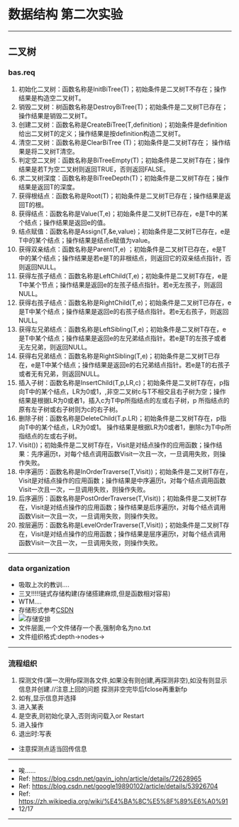 # 数据结构 第二次实验
---
二叉树
---
### bas.req
1. 初始化二叉树：函数名称是InitBiTree(T)；初始条件是二叉树T不存在；操作结果是构造空二叉树T。
2. 销毁二叉树：树函数名称是DestroyBiTree(T)；初始条件是二叉树T已存在；操作结果是销毁二叉树T。
3. 创建二叉树：函数名称是CreateBiTree(T,definition)；初始条件是definition 给出二叉树T的定义；操作结果是按definition构造二叉树T。
4. 清空二叉树：函数名称是ClearBiTree (T)；初始条件是二叉树T存在；	操作结果是将二叉树T清空。
5. 判定空二叉树：函数名称是BiTreeEmpty(T)；初始条件是二叉树T存在；操作结果是若T为空二叉树则返回TRUE，否则返回FALSE。
6. 求二叉树深度：函数名称是BiTreeDepth(T)；初始条件是二叉树T存在；操作结果是返回T的深度。
7. 获得根结点：函数名称是Root(T)；初始条件是二叉树T已存在；操作结果是返回T的根。
8. 获得结点：函数名称是Value(T,e)；初始条件是二叉树T已存在，e是T中的某个结点；操作结果是返回e的值。
9. 结点赋值：函数名称是Assign(T,&e,value)；初始条件是二叉树T已存在，e是T中的某个结点；操作结果是结点e赋值为value。
10. 获得双亲结点：函数名称是Parent(T,e) ；初始条件是二叉树T已存在，e是T中的某个结点；操作结果是若e是T的非根结点，则返回它的双亲结点指针，否则返回NULL。
11. 获得左孩子结点：函数名称是LeftChild(T,e)；初始条件是二叉树T存在，e是T中某个节点；操作结果是返回e的左孩子结点指针。若e无左孩子，则返回NULL。
12. 获得右孩子结点：函数名称是RightChild(T,e)；初始条件是二叉树T已存在，e是T中某个结点；操作结果是返回e的右孩子结点指针。若e无右孩子，则返回NULL。
13. 获得左兄弟结点：函数名称是LeftSibling(T,e)；初始条件是二叉树T存在，e是T中某个结点；操作结果是返回e的左兄弟结点指针。若e是T的左孩子或者无左兄弟，则返回NULL。
14. 获得右兄弟结点：函数名称是RightSibling(T,e)；初始条件是二叉树T已存在，e是T中某个结点；操作结果是返回e的右兄弟结点指针。若e是T的右孩子或者无有兄弟，则返回NULL。
15. 插入子树：函数名称是InsertChild(T,p,LR,c)；初始条件是二叉树T存在，p指向T中的某个结点，LR为0或1，,非空二叉树c与T不相交且右子树为空；操作结果是根据LR为0或者1，插入c为T中p所指结点的左或右子树，p	所指结点的原有左子树或右子树则为c的右子树。
16. 删除子树：函数名称是DeleteChild(T.p.LR)；初始条件是二叉树T存在，p指向T中的某个结点，LR为0或1。	操作结果是根据LR为0或者1，删除c为T中p所指结点的左或右子树。
17. Visit())；初始条件是二叉树T存在，Visit是对结点操作的应用函数；操作结果：先序遍历t，对每个结点调用函数Visit一次且一次，一旦调用失败，则操作失败。
18. 中序遍历：函数名称是InOrderTraverse(T,Visit))；初始条件是二叉树T存在，Visit是对结点操作的应用函数；操作结果是中序遍历t，对每个结点调用函数Visit一次且一次，一旦调用失败，则操作失败。
19. 后序遍历：函数名称是PostOrderTraverse(T,Visit))；初始条件是二叉树T存在，Visit是对结点操作的应用函数；操作结果是后序遍历t，对每个结点调用函数Visit一次且一次，一旦调用失败，则操作失败。
20. 按层遍历：函数名称是LevelOrderTraverse(T,Visit))；初始条件是二叉树T存在，Visit是对结点操作的应用函数；操作结果是层序遍历t，对每个结点调用函数Visit一次且一次，一旦调用失败，则操作失败。
---
### data organization
- 吸取上次的教训....
- 三叉!!!!!链式存储构建(存储搭建麻烦,但是函数相对容易)
-  WTM....
- 存储形式参考[CSDN](https://blog.csdn.net/gavin_john/article/details/72628965)
- ![存储安排](https://s1.ax1x.com/2018/12/17/F0W7Mq.png)
- 文件层面,一个文件储存一个表,强制命名为no.txt
- 文件组织格式:depth->nodes->
---
### 流程组织
1. 探测文件(第一次用fp探测各文件,如果没有则创建,再探测非空),如没有则显示信息并创建.//注意上回的问题 探测非空完毕后fclose再重新fp
2. 如有,显示信息并选择
3. 进入某表
4. 是空表,则初始化录入,否则询问载入or Restart
5. 进入操作
6. 退出时:写表
- 注意探测点适当回传信息
---
- 唉......
- Ref: https://blog.csdn.net/gavin_john/article/details/72628965
- Ref: https://blog.csdn.net/google19890102/article/details/53926704
- Ref: https://zh.wikipedia.org/wiki/%E4%BA%8C%E5%8F%89%E6%A0%91
- 12/17
---
